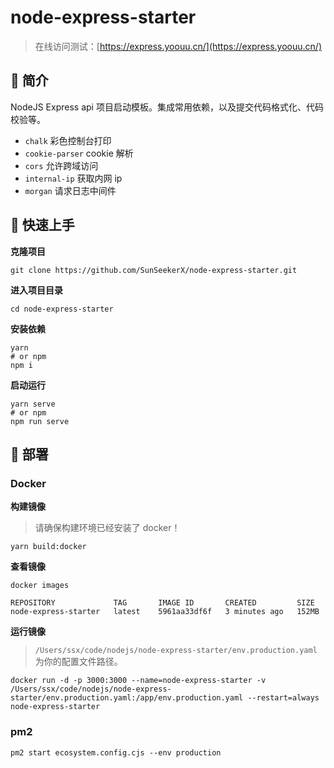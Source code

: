 # node-express-starter

> 在线访问测试：[https://express.yoouu.cn/](https://express.yoouu.cn/)

## 📌 简介

NodeJS Express api 项目启动模板。集成常用依赖，以及提交代码格式化、代码校验等。

- `chalk` 彩色控制台打印
- `cookie-parser` cookie 解析
- `cors` 允许跨域访问
- `internal-ip` 获取内网 ip
- `morgan` 请求日志中间件

## 📌 快速上手

**克隆项目**

```shell
git clone https://github.com/SunSeekerX/node-express-starter.git
```

**进入项目目录**

```shell
cd node-express-starter
```

**安装依赖**

```shell
yarn
# or npm
npm i
```

**启动运行**

```shell
yarn serve
# or npm
npm run serve
```

## 📌 部署

### Docker

**构建镜像**

> 请确保构建环境已经安装了 docker！

```shell
yarn build:docker
```

**查看镜像**

```shell
docker images
```

```
REPOSITORY             TAG       IMAGE ID       CREATED         SIZE
node-express-starter   latest    5961aa33df6f   3 minutes ago   152MB
```

**运行镜像**

> `/Users/ssx/code/nodejs/node-express-starter/env.production.yaml` 为你的配置文件路径。

```shell
docker run -d -p 3000:3000 --name=node-express-starter -v /Users/ssx/code/nodejs/node-express-starter/env.production.yaml:/app/env.production.yaml --restart=always node-express-starter
```

### pm2

```
pm2 start ecosystem.config.cjs --env production
```
